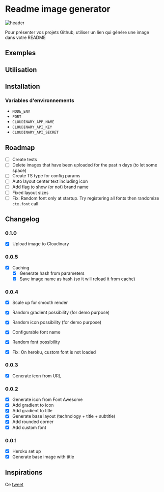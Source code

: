# Readme image generator

![header](https://codiscovery-readme-header.herokuapp.com/api/actions/generate-image?titleColor=fydji&iconName=images&title=README%20Header%20Image&subtitleLine1=This%20image%20will%20be%20regenerated%20on%20every%20refresh.%20Try%20it%20!&subtitleLine2=Cette%20image%20sera%20regénérée%20à%20chaque%20chargement.%20Essaye%20!&technologies=Fastify,Canvas&fontName=random)

Pour présenter vos projets Github, utiliser un lien qui génère une image dans votre README

## Exemples

## Utilisation

## Installation

### Variables d'environnements

- `NODE_ENV`
- `PORT`
- `CLOUDINARY_APP_NAME`
- `CLOUDINARY_API_KEY`
- `CLOUDINARY_API_SECRET`

## Roadmap

- [ ] Create tests
- [ ] Delete images that have been uploaded for the past n days (to let some space)
- [ ] Create TS type for config params
- [ ] Auto layout center text including icon
- [ ] Add flag to show (or not) brand name
- [ ] Fixed layout sizes
- [ ] Fix: Random font only at startup. Try registering all fonts then randomize `ctx.font` call

## Changelog

### 0.1.0

- [x] Upload image to Cloudinary

### 0.0.5

- [x] Caching
  - [x] Generate hash from parameters
  - [x] Save image name as hash (so it will reload it from cache)

### 0.0.4

- [x] Scale up for smooth render
- [x] Random gradient possibility (for demo purpose)
- [x] Random icon possibility (for demo purpose)
- [x] Configurable font name
- [x] Random font possibility

- [x] Fix: On heroku, custom font is not loaded

### 0.0.3

- [x] Generate icon from URL

### 0.0.2

- [x] Generate icon from Font Awesome
- [x] Add gradient to icon
- [x] Add gradient to title
- [x] Generate base layout (technology + title + subtitle)
- [x] Add rounded corner
- [x] Add custom font

### 0.0.1

- [x] Heroku set up
- [x] Generate base image with title

## Inspirations

Ce [tweet](https://twitter.com/ospfranco/status/1516658032784166912)

